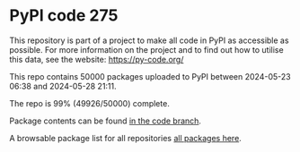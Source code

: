 # PyPI code 275

This repository is part of a project to make all code in PyPI as accessible as possible. For more information 
on the project and to find out how to utilise this data, see the website: https://py-code.org/

This repo contains 50000 packages uploaded to PyPI between 
2024-05-23 06:38 and 2024-05-28 21:11.

The repo is 99% (49926/50000) complete.

Package contents can be found [in the code branch](https://github.com/pypi-data/pypi-mirror-275/tree/code/packages).

A browsable package list for all repositories [all packages here](https://py-code.org/repositories/pypi-mirror-275).


